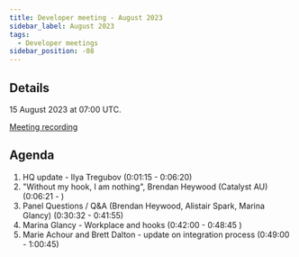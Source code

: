 ```yaml
---
title: Developer meeting - August 2023
sidebar_label: August 2023
tags:
  - Developer meetings
sidebar_position: -08
---
```


## Details

15 August 2023 at 07:00 UTC.

[Meeting recording](https://moodle.org/mod/bigbluebuttonbn/bbb_view.php?action=play&bn=1&rid=25&rtype=video)

## Agenda

1. HQ update - Ilya Tregubov (0:01:15 - 0:06:20)
2. "Without my hook, I am nothing", Brendan Heywood (Catalyst AU) (0:06:21 - )
3. Panel Questions / Q&A (Brendan Heywood, Alistair Spark, Marina Glancy) (0:30:32 - 0:41:55)
4. Marina Glancy -  Workplace and hooks (0:42:00 - 0:48:45 )
5. Marie Achour and Brett Dalton - update on integration process (0:49:00 - 1:00:45)
